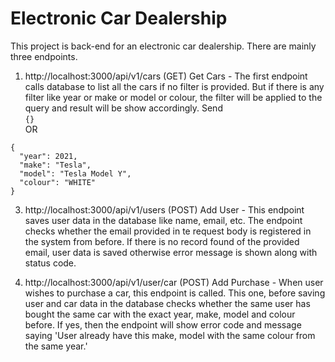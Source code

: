 # Electronic Car Dealership
This project is back-end for an electronic car dealership. There are mainly three endpoints.

1. http://localhost:3000/api/v1/cars (GET)
Get Cars - The first endpoint calls database to list all the cars if no filter is provided. But if there is any filter like year or make or model or colour, the filter will be applied to the query and result will be show accordingly. Send <br />
`{}`
<br />OR
```
{
  "year": 2021,
  "make": "Tesla",
  "model": "Tesla Model Y",
  "colour": "WHITE" 
}
```
3. http://localhost:3000/api/v1/users (POST)
Add User - This endpoint saves user data in the database like name, email, etc. The endpoint checks whether the email provided in te request body is registered in the system from before. If there is no record found of the provided email, user data is saved otherwise error message is shown along with status code.

5. http://localhost:3000/api/v1/user/car (POST)
Add Purchase - When user wishes to purchase a car, this endpoint is called. This one, before saving user and car data in the database checks whether the same user has bought the same car with the exact year, make, model and colour before. If yes, then the endpoint will show error code and message saying 'User already have this make, model with the same colour from the same year.'
